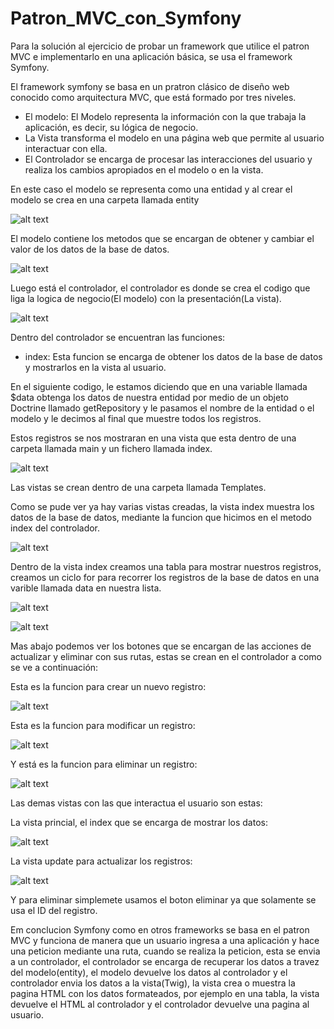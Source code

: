 # Patron_MVC_con_Symfony

Para la solución al ejercicio de probar un framework que utilice el patron MVC e implementarlo en una aplicación básica, se usa el framework Symfony.

El framework symfony se basa en un pratron clásico de diseño web conocido como arquitectura MVC, que está formado por tres niveles.

* El modelo: El Modelo representa la información con la que trabaja la aplicación, es decir, su lógica de negocio.
* La Vista transforma el modelo en una página web que permite al usuario interactuar con ella.
* El Controlador se encarga de procesar las interacciones del usuario y realiza los cambios apropiados en el modelo o en la vista.

En este caso el modelo se representa como una entidad y al crear el modelo se crea en una carpeta llamada entity

![alt text](https://firebasestorage.googleapis.com/v0/b/restaurant-687a2.appspot.com/o/Symfony%2F1.PNG?alt=media&token=79d6f1d6-9bd5-4fde-a95e-6c8d7df13b40)

El modelo contiene los metodos que se encargan de obtener y cambiar el valor de los datos de la base de datos.

![alt text](https://firebasestorage.googleapis.com/v0/b/restaurant-687a2.appspot.com/o/Symfony%2F2.PNG?alt=media&token=8bf3bfe6-5435-4c40-916d-7c8ea9ba09f7)

Luego está el controlador, el controlador es donde se crea el codigo que liga la logica de negocio(El modelo) con la presentación(La vista).

![alt text](https://firebasestorage.googleapis.com/v0/b/restaurant-687a2.appspot.com/o/Symfony%2F3.PNG?alt=media&token=bd124864-acf6-4c57-857c-736324527d48)

Dentro del controlador se encuentran las funciones: 

* index: Esta funcion se encarga de obtener los datos de la base de datos y mostrarlos en la vista al usuario.

En el siguiente codigo, le estamos diciendo que en una variable llamada $data obtenga los datos de nuestra entidad por medio de un objeto Doctrine llamado getRepository y le pasamos el nombre de la entidad o el modelo y le decimos al final que muestre todos los registros.

Estos registros se nos mostraran en una vista que esta dentro de una carpeta llamada main y un fichero llamada index.

![alt text](https://firebasestorage.googleapis.com/v0/b/restaurant-687a2.appspot.com/o/Symfony%2F4.PNG?alt=media&token=413a7f81-110b-4a13-aec7-29786c55642b)

Las vistas se crean dentro de una carpeta llamada Templates.

Como se pude ver ya hay varias vistas creadas, la vista index muestra los datos de la base de datos, mediante la funcion que hicimos en el metodo index del controlador.

![alt text](https://firebasestorage.googleapis.com/v0/b/restaurant-687a2.appspot.com/o/Symfony%2F5.PNG?alt=media&token=c53e99eb-0b4a-405e-a9f0-34d9c00759df)

Dentro de la vista index creamos una tabla para mostrar nuestros registros, creamos un ciclo for para recorrer los registros de la base de datos en una varible llamada data en nuestra lista.

![alt text](https://firebasestorage.googleapis.com/v0/b/restaurant-687a2.appspot.com/o/Symfony%2F6.PNG?alt=media&token=85c01504-bc11-414e-bdd0-b9d3f9d34b40)

![alt text](https://firebasestorage.googleapis.com/v0/b/restaurant-687a2.appspot.com/o/Symfony%2F7.PNG?alt=media&token=756a6598-7ff1-4f74-9c72-df8f391ab1ab)

Mas abajo podemos ver los botones que se encargan de las acciones de actualizar y eliminar con sus rutas, estas se crean en el controlador a como se ve a continuación:

Esta es la funcion para crear un nuevo registro:

![alt text](https://firebasestorage.googleapis.com/v0/b/restaurant-687a2.appspot.com/o/Symfony%2F8.PNG?alt=media&token=081131a4-49b3-4155-bac4-da0eec632da7)

Esta es la funcion para modificar un registro:

![alt text](https://firebasestorage.googleapis.com/v0/b/restaurant-687a2.appspot.com/o/Symfony%2F9.PNG?alt=media&token=8d3c1abb-f965-4c30-a793-b35ff0a412e6)

Y está es la funcion para eliminar un registro:

![alt text](https://firebasestorage.googleapis.com/v0/b/restaurant-687a2.appspot.com/o/Symfony%2F10.PNG?alt=media&token=166bb5bd-9708-4428-9900-a13bfe8aa32c)

Las demas vistas con las que interactua el usuario son estas:

La vista princial, el index que se encarga de mostrar los datos: 

![alt text](https://firebasestorage.googleapis.com/v0/b/restaurant-687a2.appspot.com/o/Symfony%2F11.PNG?alt=media&token=3a726fbd-04ca-402c-b0f0-0c85e9c3ec70)

La vista update para actualizar los registros:

![alt text](https://firebasestorage.googleapis.com/v0/b/restaurant-687a2.appspot.com/o/Symfony%2F12.PNG?alt=media&token=bee9e192-bbb3-41f3-8730-632286938596)

Y para eliminar simplemete usamos el boton eliminar ya que solamente se usa el ID del registro.

Em conclucion Symfony como en otros frameworks se basa en el patron MVC y funciona de manera que un usuario ingresa a una aplicación y hace una peticion mediante una ruta, cuando se realiza la peticion, esta se envia a un controlador, el controlador se encarga de recuperar los datos a travez del modelo(entity), el modelo devuelve los datos al controlador y el controlador envia los datos a la vista(Twig), la vista crea o muestra la pagina HTML con los datos formateados, por ejemplo en una tabla, la vista devuelve el HTML al controlador y el controlador devuelve una pagina al usuario.